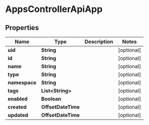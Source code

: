 

# AppsControllerApiApp


## Properties

| Name | Type | Description | Notes |
|------------ | ------------- | ------------- | -------------|
|**uid** | **String** |  |  [optional] |
|**id** | **String** |  |  [optional] |
|**name** | **String** |  |  [optional] |
|**type** | **String** |  |  [optional] |
|**namespace** | **String** |  |  [optional] |
|**tags** | **List&lt;String&gt;** |  |  [optional] |
|**enabled** | **Boolean** |  |  [optional] |
|**created** | **OffsetDateTime** |  |  [optional] |
|**updated** | **OffsetDateTime** |  |  [optional] |



